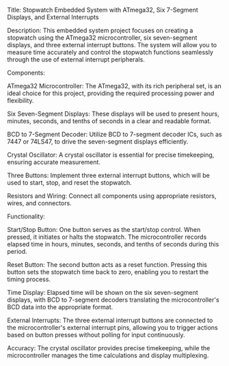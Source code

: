 Title: Stopwatch Embedded System with ATmega32, Six 7-Segment Displays, and External Interrupts

Description:
This embedded system project focuses on creating a stopwatch using the ATmega32 microcontroller, six seven-segment displays, and three external interrupt buttons. The system will allow you to measure time accurately and control the stopwatch functions seamlessly through the use of external interrupt peripherals.

Components:

ATmega32 Microcontroller: The ATmega32, with its rich peripheral set, is an ideal choice for this project, providing the required processing power and flexibility.

Six Seven-Segment Displays: These displays will be used to present hours, minutes, seconds, and tenths of seconds in a clear and readable format.

BCD to 7-Segment Decoder: Utilize BCD to 7-segment decoder ICs, such as 7447 or 74LS47, to drive the seven-segment displays efficiently.

Crystal Oscillator: A crystal oscillator is essential for precise timekeeping, ensuring accurate measurement.

Three Buttons: Implement three external interrupt buttons, which will be used to start, stop, and reset the stopwatch.

Resistors and Wiring: Connect all components using appropriate resistors, wires, and connectors.

Functionality:

Start/Stop Button: One button serves as the start/stop control. When pressed, it initiates or halts the stopwatch. The microcontroller records elapsed time in hours, minutes, seconds, and tenths of seconds during this period.

Reset Button: The second button acts as a reset function. Pressing this button sets the stopwatch time back to zero, enabling you to restart the timing process.

Time Display: Elapsed time will be shown on the six seven-segment displays, with BCD to 7-segment decoders translating the microcontroller's BCD data into the appropriate format.

External Interrupts: The three external interrupt buttons are connected to the microcontroller's external interrupt pins, allowing you to trigger actions based on button presses without polling for input continuously.

Accuracy: The crystal oscillator provides precise timekeeping, while the microcontroller manages the time calculations and display multiplexing.

